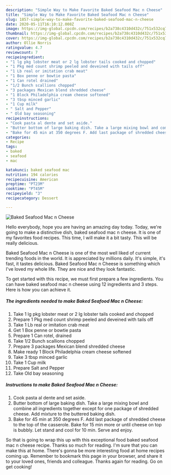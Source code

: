 ```yaml
---
description: "Simple Way to Make Favorite Baked Seafood Mac n Cheese"
title: "Simple Way to Make Favorite Baked Seafood Mac n Cheese"
slug: 1857-simple-way-to-make-favorite-baked-seafood-mac-n-cheese
date: 2020-05-11T16:10:12.008Z
image: https://img-global.cpcdn.com/recipes/b2a738c4310d432c/751x532cq70/baked-seafood-mac-n-cheese-recipe-main-photo.jpg
thumbnail: https://img-global.cpcdn.com/recipes/b2a738c4310d432c/751x532cq70/baked-seafood-mac-n-cheese-recipe-main-photo.jpg
cover: https://img-global.cpcdn.com/recipes/b2a738c4310d432c/751x532cq70/baked-seafood-mac-n-cheese-recipe-main-photo.jpg
author: Ollie Norris
ratingvalue: 4.7
reviewcount: 7
recipeingredient:
- "1 lg pkg lobster meat or 2 lg lobster tails cooked and chopped"
- "1 Pkg med count shrimp peeled and deveined with tails off"
- "1 Lb real or imitation crab meat"
- "1 Box penne or bowtie pasta"
- "1 Can rotel drained"
- "1/2 Bunch scallions chopped"
- "3 packages Mexican blend shredded cheese"
- "1 Block Philadelphia cream cheese softened"
- "3 tbsp minced garlic"
- "1 Cup milk"
- " Salt and Pepper"
- " Old bay seasoning"
recipeinstructions:
- "Cook pasta al dente and set aside."
- "Butter bottom of large baking dish. Take a large mixing bowl and combine all ingredients together except for one package of shredded cheese. Add mixture to the buttered baking dish."
- "Bake for 45 min at 350 degrees F. Add last package of shredded cheese to the top of the casserole. Bake for 15 min more or until cheese on top is bubbly. Let stand and cool for 10 min. Serve and enjoy."
categories:
- Recipe
tags:
- baked
- seafood
- mac

katakunci: baked seafood mac 
nutrition: 194 calories
recipecuisine: American
preptime: "PT23M"
cooktime: "PT45M"
recipeyield: "3"
recipecategory: Dessert

---
```



![Baked Seafood Mac n Cheese](https://img-global.cpcdn.com/recipes/b2a738c4310d432c/751x532cq70/baked-seafood-mac-n-cheese-recipe-main-photo.jpg)

Hello everybody, hope you are having an amazing day today. Today, we're going to make a distinctive dish, baked seafood mac n cheese. It is one of my favorites food recipes. This time, I will make it a bit tasty. This will be really delicious.

Baked Seafood Mac n Cheese is one of the most well liked of current trending foods in the world. It is appreciated by millions daily. It's simple, it's fast, it tastes delicious. Baked Seafood Mac n Cheese is something which I've loved my whole life. They are nice and they look fantastic.




To get started with this recipe, we must first prepare a few ingredients. You can have baked seafood mac n cheese using 12 ingredients and 3 steps. Here is how you can achieve it.

<!--inarticleads1-->

##### The ingredients needed to make Baked Seafood Mac n Cheese:

1. Take 1 lg pkg lobster meat or 2 lg lobster tails cooked and chopped
1. Prepare 1 Pkg med count shrimp peeled and deveined with tails off
1. Take 1 Lb real or imitation crab meat
1. Get 1 Box penne or bowtie pasta
1. Prepare 1 Can rotel, drained
1. Take 1/2 Bunch scallions chopped
1. Prepare 3 packages Mexican blend shredded cheese
1. Make ready 1 Block Philadelphia cream cheese softened
1. Take 3 tbsp minced garlic
1. Take 1 Cup milk
1. Prepare  Salt and Pepper
1. Take  Old bay seasoning




<!--inarticleads2-->

##### Instructions to make Baked Seafood Mac n Cheese:

1. Cook pasta al dente and set aside.
1. Butter bottom of large baking dish. Take a large mixing bowl and combine all ingredients together except for one package of shredded cheese. Add mixture to the buttered baking dish.
1. Bake for 45 min at 350 degrees F. Add last package of shredded cheese to the top of the casserole. Bake for 15 min more or until cheese on top is bubbly. Let stand and cool for 10 min. Serve and enjoy.




So that is going to wrap this up with this exceptional food baked seafood mac n cheese recipe. Thanks so much for reading. I'm sure that you can make this at home. There's gonna be more interesting food at home recipes coming up. Remember to bookmark this page in your browser, and share it to your loved ones, friends and colleague. Thanks again for reading. Go on get cooking!
